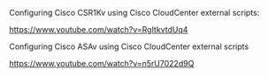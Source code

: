 Configuring Cisco CSR1Kv using Cisco CloudCenter external scripts:

https://www.youtube.com/watch?v=RgItkvtdUq4

Configuring Cisco ASAv using Cisco CloudCenter external scripts

https://www.youtube.com/watch?v=n5rU7022d9Q
